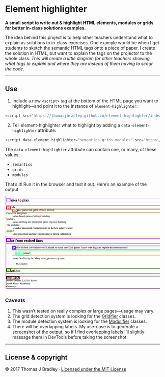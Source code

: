 # Element highlighter

**A small script to write out & highlight HTML elements, modules or grids for better in-class solutions examples.**

The idea behind this project is to help other teachers understand what to explain as solutions to in-class exercises. One example would be when I get students to sketch the semantic HTML tags onto a piece of paper. I create the solution in HTML, but want to explain the tags on the projector to the whole class. *This will create a little diagram for other teachers showing what tags to explain and where they are instead of them having to scour the code.*

---

## Use

1. Include a new `<script>` tag at the bottom of the HTML page you want to highlight—and point it to the instance of `element-highlighter`:

```js
<script src="https://thomasjbradley.github.io/element-highlighter/index.js"></script>
```

2. Tell element-highlighter what to highlight by adding a `data-element-highlighter` attribute:

```js
<script data-element-highlighter="semantics grids modules" src="https://thomasjbradley.github.io/element-highlighter/index.js"></script>
```

The `data-element-highlighter` attribute can contain one, or many, of these values:

- `semantics`
- `grids`
- `modules`

That’s it! Run it in the browser and test it out. Here’s an example of the output:

![](.readme/example.png)

### Caveats

1. This wasn’t tested on really complex or large pages—usage may vary.
2. The grid detection system is looking for the [Gridifier](http://gridifier.web-dev.tools/) classes.
3. The module detection system is looking for the [Modulifier](http://modulifier.web-dev.tools/) classes.
4. There will be overlapping labels. My use-case is to generate a screenshot of the output, so if I find overlapping labels I’ll slightly massage them in DevTools before taking the screenshot.

---

## License & copyright

© 2017 Thomas J Bradley · [Licensed under the MIT License](LICENSE)
